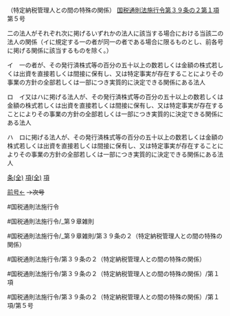 （特定納税管理人との間の特殊の関係）
[国税通則法施行令第３９条の２第１項](国税通則法施行＿令＿第３９条の２第１項)第５号

二の法人がそれぞれ次に掲げるいずれかの法人に該当する場合における当該二の法人の関係（イに規定する一の者が同一の者である場合に限るものとし、前各号に掲げる関係に該当するものを除く。）

イ　一の者が、その発行済株式等の百分の五十以上の数若しくは金額の株式若しくは出資を直接若しくは間接に保有し、又は特定事実が存在することによりその事業の方針の全部若しくは一部につき実質的に決定できる関係にある法人

ロ　イ又はハに掲げる法人が、その発行済株式等の百分の五十以上の数若しくは金額の株式若しくは出資を直接若しくは間接に保有し、又は特定事実が存在することによりその事業の方針の全部若しくは一部につき実質的に決定できる関係にある法人

ハ　ロに掲げる法人が、その発行済株式等の百分の五十以上の数若しくは金額の株式若しくは出資を直接若しくは間接に保有し、又は特定事実が存在することによりその事業の方針の全部若しくは一部につき実質的に決定できる関係にある法人

[条(全)](国税通則法施行＿令＿第３９条の２_.md)    [項(全)](国税通則法施行＿令＿第３９条の２第１項_.md)    [項](国税通則法施行＿令＿第３９条の２第１項.md)

[前号←](国税通則法施行＿令＿第３９条の２第１項第４号.md)  ~~→次号~~

#国税通則法施行令

#国税通則法施行令/_第９章雑則

#国税通則法施行令/_第９章雑則/第３９条の２（特定納税管理人との間の特殊の関係）

#国税通則法施行令/第３９条の２（特定納税管理人との間の特殊の関係）

#国税通則法施行令/第３９条の２（特定納税管理人との間の特殊の関係）/第１項

#国税通則法施行令/第３９条の２（特定納税管理人との間の特殊の関係）/第１項/第５号


